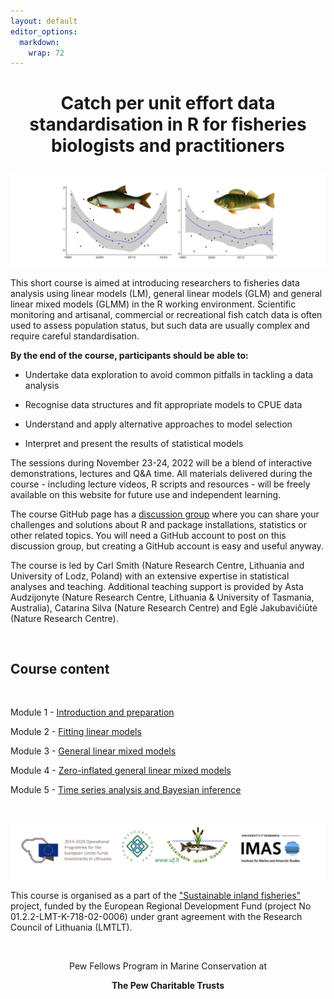 ```yaml
---
layout: default
editor_options: 
  markdown: 
    wrap: 72
---
```


<h1 style="text-align:center;">

Catch per unit effort data standardisation in R for fisheries biologists
and practitioners

</h1>

![course_image](./images/course_image.png)

This short course is aimed at introducing researchers to fisheries data
analysis using linear models (LM), general linear models (GLM) and
general linear mixed models (GLMM) in the R working environment.
Scientific monitoring and artisanal, commercial or recreational fish
catch data is often used to assess population status, but such data are
usually complex and require careful standardisation.

**By the end of the course, participants should be able to:**

-   Undertake data exploration to avoid common pitfalls in tackling a
    data analysis

-   Recognise data structures and fit appropriate models to CPUE data

-   Understand and apply alternative approaches to model selection

-   Interpret and present the results of statistical models

The sessions during November 23-24, 2022 will be a blend of interactive
demonstrations, lectures and Q&A time. All materials delivered during
the course - including lecture videos, R scripts and resources - will be
freely available on this website for future use and independent
learning.

The course GitHub page has a [discussion
group](https://github.com/fishsizeproject/CPUEcourse/discussions) where
you can share your challenges and solutions about R and package
installations, statistics or other related topics. You will need a
GitHub account to post on this discussion group, but creating a GitHub
account is easy and useful anyway.

The course is led by Carl Smith (Nature Research Centre, Lithuania and
University of Lodz, Poland) with an extensive expertise in statistical
analyses and teaching. Additional teaching support is provided by Asta
Audzijonyte (Nature Research Centre, Lithuania & University of Tasmania,
Australia), Catarina Silva (Nature Research Centre) and Eglė
Jakubavičiūtė (Nature Research Centre).

<br/>

## Course content

<br/>

Module 1 - [Introduction and preparation](1-introduction.md)

Module 2 - [Fitting linear models](2-trout.md)

Module 3 - [General linear mixed models](3-bitterling.md)

Module 4 - [Zero-inflated general linear mixed models](4-hilsha.md)

Module 5 - [Time series analysis and Bayesian inference](5-zander.md)

<br/>

![logos](./images/logos_all.png)

This course is organised as a part of the ["Sustainable inland
fisheries"](https://en.sif.lt/home%20--%20EN/) project, funded by the
European Regional Development Fund (project No 01.2.2-LMT-K-718-02-0006)
under grant agreement with the Research Council of Lithuania (LMTLT).

<br/>

<center>

Pew Fellows Program in Marine Conservation at

<b> The Pew Charitable Trusts </b>

</center>
